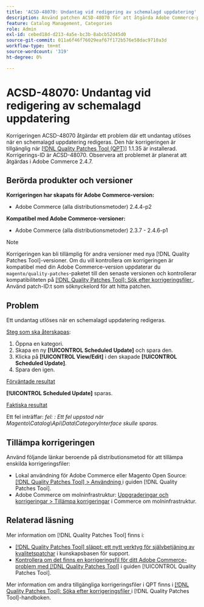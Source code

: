 ```yaml
---
title: 'ACSD-48070: Undantag vid redigering av schemalagd uppdatering'
description: Använd patchen ACSD-48070 för att åtgärda Adobe Commerce-problemet där ett undantag utlöses när en schemalagd uppdatering redigeras.
feature: Catalog Management, Categories
role: Admin
exl-id: cebed18d-d213-4a5e-bc3b-8abcb52d45d0
source-git-commit: 011a6f46f76029eaf67f172b576e58dac9710a3d
workflow-type: tm+mt
source-wordcount: '319'
ht-degree: 0%

---
```


# ACSD-48070: Undantag vid redigering av schemalagd uppdatering

Korrigeringen ACSD-48070 åtgärdar ett problem där ett undantag utlöses när en schemalagd uppdatering redigeras. Den här korrigeringen är tillgänglig när [[!DNL Quality Patches Tool (QPT)]](https://experienceleague.adobe.com/sv/docs/commerce-operations/tools/quality-patches-tool/quality-patches-tool-to-self-serve-quality-patches) 1.1.35 är installerad. Korrigerings-ID är ACSD-48070. Observera att problemet är planerat att åtgärdas i Adobe Commerce 2.4.7.

## Berörda produkter och versioner

**Korrigeringen har skapats för Adobe Commerce-version:**

* Adobe Commerce (alla distributionsmetoder) 2.4.4-p2

**Kompatibel med Adobe Commerce-versioner:**

* Adobe Commerce (alla distributionsmetoder) 2.3.7 - 2.4.6-p1

>[!NOTE]
>
>Korrigeringen kan bli tillämplig för andra versioner med nya [!DNL Quality Patches Tool]-versioner. Om du vill kontrollera om korrigeringen är kompatibel med din Adobe Commerce-version uppdaterar du `magento/quality-patches`-paketet till den senaste versionen och kontrollerar kompatibiliteten på [[!DNL Quality Patches Tool]: Sök efter korrigeringsfiler ](https://experienceleague.adobe.com/tools/commerce-quality-patches/index.html?lang=sv-SE). Använd patch-ID:t som söknyckelord för att hitta patchen.

## Problem

Ett undantag utlöses när en schemalagd uppdatering redigeras.

<u>Steg som ska återskapas</u>:

1. Öppna en kategori.
2. Skapa en ny **[!UICONTROL Scheduled Update]** och spara den.
3. Klicka på **[!UICONTROL View/Edit]** i den skapade **[!UICONTROL Scheduled Update]**.
4. Spara den igen.

<u>Förväntade resultat</u>

**[!UICONTROL Scheduled Update]** sparas.

<u>Faktiska resultat</u>

Ett fel inträffar: *fel: : Ett fel uppstod när Magento\Catalog\Api\Data\CategoryInterface skulle sparas.*

## Tillämpa korrigeringen

Använd följande länkar beroende på distributionsmetod för att tillämpa enskilda korrigeringsfiler:

* Lokal användning för Adobe Commerce eller Magento Open Source: [[!DNL Quality Patches Tool] > Användning ](/help/tools/quality-patches-tool/usage.md) i guiden [!DNL Quality Patches Tool].
* Adobe Commerce om molninfrastruktur: [Uppgraderingar och korrigeringar > Tillämpa korrigeringar](https://experienceleague.adobe.com/docs/commerce-cloud-service/user-guide/develop/upgrade/apply-patches.html?lang=sv-SE) i Commerce om molninfrastruktur.

## Relaterad läsning

Mer information om [!DNL Quality Patches Tool] finns i:

* [[!DNL Quality Patches Tool] släppt: ett nytt verktyg för självbetjäning av kvalitetspatchar](https://experienceleague.adobe.com/sv/docs/commerce-operations/tools/quality-patches-tool/quality-patches-tool-to-self-serve-quality-patches) i kunskapsbasen för support.
* [Kontrollera om det finns en korrigeringsfil för ditt Adobe Commerce-problem med  [!DNL Quality Patches Tool]](/help/tools/quality-patches-tool/patches-available-in-qpt/check-patch-for-magento-issue-with-magento-quality-patches.md) i guiden [!UICONTROL Quality Patches Tool].


Mer information om andra tillgängliga korrigeringsfiler i QPT finns i [[!DNL Quality Patches Tool]: Söka efter korrigeringsfiler ](https://experienceleague.adobe.com/tools/commerce-quality-patches/index.html?lang=sv-SE) i [!DNL Quality Patches Tool]-handboken.
